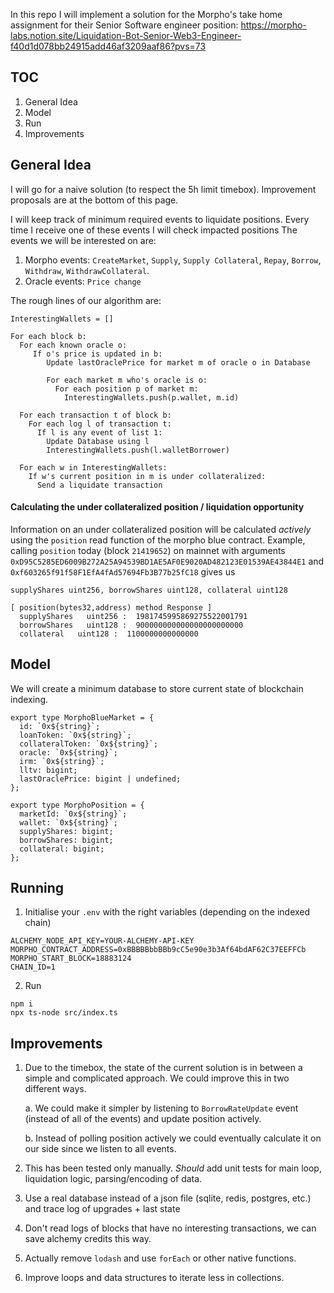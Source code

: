 In this repo I will implement a solution for the Morpho's take home assignment for their Senior Software engineer position:
https://morpho-labs.notion.site/Liquidation-Bot-Senior-Web3-Engineer-f40d1d078bb24915add46af3209aaf86?pvs=73

## TOC

1. General Idea
2. Model
3. Run
4. Improvements

## General Idea

I will go for a naive solution (to respect the 5h limit timebox). Improvement proposals are at the bottom of this page.

I will keep track of minimum required events to liquidate positions. Every time I receive one of these events I will check impacted positions
The events we will be interested on are:

1. Morpho events: `CreateMarket`, `Supply`, `Supply Collateral`, `Repay`, `Borrow`, `Withdraw`, `WithdrawCollateral`.
2. Oracle events: `Price change`

The rough lines of our algorithm are:

```
InterestingWallets = []

For each block b:
  For each known oracle o:
     If o's price is updated in b:
        Update lastOraclePrice for market m of oracle o in Database

        For each market m who's oracle is o:
          For each position p of market m:
            InterestingWallets.push(p.wallet, m.id)

  For each transaction t of block b:
    For each log l of transaction t:
      If l is any event of list 1:
        Update Database using l
        InterestingWallets.push(l.walletBorrower)

  For each w in InterestingWallets:
    If w's current position in m is under collateralized:
      Send a liquidate transaction
```

#### Calculating the under collateralized position / liquidation opportunity

Information on an under collateralized position will be calculated _actively_ using the `position` read function of the morpho blue contract.
Example, calling `position` today (block `21419652`) on mainnet with arguments `0xD95C5285ED6009B272A25A94539BD1AE5AF0E9020AD482123E01539AE43844E1` and `0xf603265f91f58F1EfA4fAd57694Fb3B77b25fC18` gives us

```
supplyShares uint256, borrowShares uint128, collateral uint128

[ position(bytes32,address) method Response ]
  supplyShares   uint256 :  1981745995869275522001791
  borrowShares   uint128 :  900000000000000000000000
  collateral   uint128 :  1100000000000000
```

## Model

We will create a minimum database to store current state of blockchain indexing.

```
export type MorphoBlueMarket = {
  id: `0x${string}`;
  loanToken: `0x${string}`;
  collateralToken: `0x${string}`;
  oracle: `0x${string}`;
  irm: `0x${string}`;
  lltv: bigint;
  lastOraclePrice: bigint | undefined;
};

export type MorphoPosition = {
  marketId: `0x${string}`;
  wallet: `0x${string}`;
  supplyShares: bigint;
  borrowShares: bigint;
  collateral: bigint;
};
```

## Running

1. Initialise your `.env` with the right variables (depending on the indexed chain)

```
ALCHEMY_NODE_API_KEY=YOUR-ALCHEMY-API-KEY
MORPHO_CONTRACT_ADDRESS=0xBBBBBbbBBb9cC5e90e3b3Af64bdAF62C37EEFFCb
MORPHO_START_BLOCK=18883124
CHAIN_ID=1
```

2. Run

```
npm i
npx ts-node src/index.ts
```

## Improvements

1. Due to the timebox, the state of the current solution is in between a simple and complicated approach. We could improve this in two different ways.

   a. We could make it simpler by listening to `BorrowRateUpdate` event (instead of all of the events) and update position actively.

   b. Instead of polling position actively we could eventually calculate it on our side since we listen to all events.

2. This has been tested only manually. _Should_ add unit tests for main loop, liquidation logic, parsing/encoding of data.
3. Use a real database instead of a json file (sqlite, redis, postgres, etc.) and trace log of upgrades + last state
4. Don't read logs of blocks that have no interesting transactions, we can save alchemy credits this way.
5. Actually remove `lodash` and use `forEach` or other native functions.
6. Improve loops and data structures to iterate less in collections.
